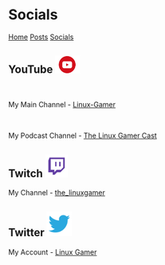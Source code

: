 <html>
<head>
<title>Linux-Gamer - Socials</title>
<link href="style.css" rel="stylesheet" type="text/css" />
</head>
<body>
<h1>Socials</h1>
<a href="linux-gamer.github.io">Home</a> <a href="posts">Posts</a> <a href="socials">Socials</a> 

<h2>YouTube     <img src="/resources/yt.png" alt="youtube=logo" width="50"/></h2>
<br>
<p>My Main Channel - <a href="https://www.youtube.com/channel/UCbBtLFxKBpcwt85EoP0kXRg">Linux-Gamer</a></p>
<br>
<p>My Podcast Channel - <a href="https://www.youtube.com/channel/UCwDnzR6jL9gysWn6e4VRyOw">The Linux Gamer Cast</a><p>

<h2>Twitch      <img src="/resources/twitch.png" alt="twitch-logo" width="45"/></h2>

<p>My Channel - <a href="https://twitch.tv/the_linuxgamer">the_linuxgamer</a><p>

<h2>Twitter     <img src="/resources/twitter.png" alt="twitter-logo" width="50"></h2>

<p>My Account - <a href="https://twitter.com/The_LinuxGamer">Linux Gamer</a></p>
<br>
</body>
</html>